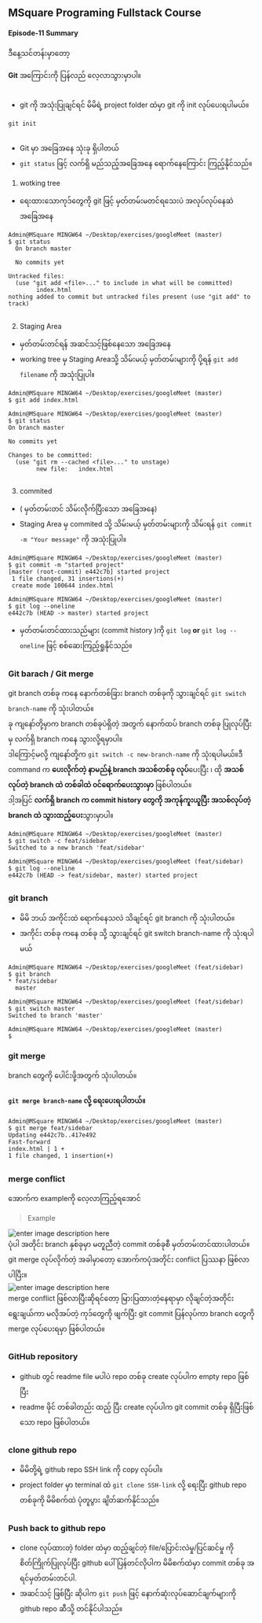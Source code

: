 ﻿## MSquare Programing Fullstack Course
#### Episode-11 Summary
ဒီနေ့သင်တန်းမှာတော့

**Git** အကြောင်းကို ပြန်လည် လေ့လာသွားမှာပါ။

## 

- git ကို အသုံးပြုချင်ရင် မိမိရဲ့ project folder ထဲမှာ git ကို init လုပ်ပေးရပါမယ်။
```console
git init
```
##
- Git မှာ အခြေအနေ သုံးခု ရှိပါတယ်
-  `git status` ဖြင့် လက်ရှိ မည်သည့်အခြေအနေ ရောက်နေကြောင်း ကြည့်နိုင်သည်။
 1. wotking tree
 - ရေးထားသောကုဒ်တွေကို git ဖြင့် မှတ်တမ်းမတင်ရသေးပဲ အလုပ်လုပ်နေဆဲ အခြေအနေ
```console
Admin@MSquare MINGW64 ~/Desktop/exercises/googleMeet (master)
$ git status
  On branch master

  No commits yet

Untracked files:
  (use "git add <file>..." to include in what will be committed)
        index.html
nothing added to commit but untracked files present (use "git add" to track)
```
##
2. Staging Area
- မှတ်တမ်းတင်ရန် အဆင်သင့်ဖြစ်နေသော အခြေအနေ
- working tree မှ Staging Areaသို့ သိမ်းမယ့် မှတ်တမ်းများကို ပို့ရန် `git add filename` ကို အသုံးပြုပါ။
```console
Admin@MSquare MINGW64 ~/Desktop/exercises/googleMeet (master)
$ git add index.html

Admin@MSquare MINGW64 ~/Desktop/exercises/googleMeet (master)
$ git status
On branch master

No commits yet

Changes to be committed:
  (use "git rm --cached <file>..." to unstage)
        new file:   index.html

```
##
3.  commited 
- ( မှတ်တမ်းတင် သိမ်းလိုက်ပြီးသော အခြေအနေ)
- Staging Area မှ commited သို့ သိမ်းမယ့် မှတ်တမ်းများကို သိမ်းရန် `git commit -m "Your message"` ကို အသုံးပြုပါ။
```console
Admin@MSquare MINGW64 ~/Desktop/exercises/googleMeet (master)
$ git commit -m "started project"
[master (root-commit) e442c7b] started project
 1 file changed, 31 insertions(+)
 create mode 100644 index.html

Admin@MSquare MINGW64 ~/Desktop/exercises/googleMeet (master)
$ git log --oneline
e442c7b (HEAD -> master) started project
```
- မှတ်တမ်းတင်ထားသည်များ (commit history )ကို `git log` **or** `git log --oneline` ဖြင့် စစ်ဆေးကြည့်ရှုနိုင်သည်။
## 
### Git barach / Git merge 
git branch တစ်ခု ကနေ နောက်တစ်ခြား branch တစ်ခုကို သွားချင်ရင် `git switch branch-name` ကို သုံးပါတယ်။<br>
ခု ကျနော်တို့မှာက branch တစ်ခုပဲရှိတဲ့ အတွက် နောက်ထပ် branch တစ်ခု ပြုလုပ်ပြီးမှ လက်ရှိ branch ကနေ သွားလို့ရမှာပါ။<br>
ဒါကြောင့်မလို့ ကျနော်တို့က `git switch -c new-branch-name` ကို သုံးရပါမယ်။ဒီ command က **ပေးလိုက်တဲ့ နာမည်နဲ့ branch အသစ်တစ်ခု လုပ်**ပေးပြီး ၊ ထို **အသစ်လုပ်တဲ့ branch ထဲ တစ်ခါထဲ ၀င်ရောက်ပေးသွားမှာ** ဖြစ်ပါတယ်။<br>
ဒါ့အပြင် **လက်ရှိ branch က commit history တွေကို အကုန်ကူးယူပြီး အသစ်လုပ်တဲ့ branch ထဲ သွားထည့်ပေး**သွားမှာပါ။
```console
Admin@MSquare MINGW64 ~/Desktop/exercises/googleMeet (master)
$ git switch -c feat/sidebar
Switched to a new branch 'feat/sidebar'

Admin@MSquare MINGW64 ~/Desktop/exercises/googleMeet (feat/sidebar)
$ git log --oneline
e442c7b (HEAD -> feat/sidebar, master) started project
```
##
### git branch 
- မိမိ ဘယ် အကိုင်းထဲ ရောက်နေသလဲ သိချင်ရင် git branch ကို သုံးပါတယ်။
- အကိုင်း တစ်ခု ကနေ တစ်ခု သို့ သွားချင်ရင် git switch branch-name ကို သုံးရပါမယ်
```console
Admin@MSquare MINGW64 ~/Desktop/exercises/googleMeet (feat/sidebar)
$ git branch
* feat/sidebar
  master

Admin@MSquare MINGW64 ~/Desktop/exercises/googleMeet (feat/sidebar)
$ git switch master
Switched to branch 'master'

Admin@MSquare MINGW64 ~/Desktop/exercises/googleMeet (master)
$ 
```

  ### git merge
  branch တွေကို ပေါင်းဖို့အတွက် သုံးပါတယ်။
  #### `git merge branch-name` လို့ ရေးပေးရပါတယ်။
  ```console
  Admin@MSquare MINGW64 ~/Desktop/exercises/googleMeet (master)
$ git merge feat/sidebar 
Updating e442c7b..417e492
Fast-forward
 index.html | 1 +
 1 file changed, 1 insertion(+)
```
  ##
  ### merge conflict

 အောက်က exampleကို လေ့လာကြည့်ရအောင်
>Example

![enter image description here](https://github.com/Aungtat/MSquareFullstackCourseSummary/blob/main/git2-7.jpg?raw=true)
<br>
ပုံပါ အတိုင်း branch နှစ်ခုမှာ မတူညီတဲ့ commit တစ်ခုစီ မှတ်တမ်းတင်ထားပါတယ်။
git merge လုပ်လိုက်တဲ့ အခါမှာတော့ အောက်ကပုံအတိုင်း conflict ပြဿနာ  ဖြစ်လာပါပြီး။<br>
![enter image description here](https://github.com/Aungtat/MSquareFullstackCourseSummary/blob/main/git2-9.jpg?raw=true)
<br>
merge conflict ဖြစ်လာပြီးဆိုရင်တော့ မြားပြထားတဲ့နေရာမှာ
လိုချင်တဲ့အတိုင်း ရွေးချယ်ကာ  မလိုအပ်တဲ့ ကုဒ်တွေကို ဖျက်ပြီး git commit ပြန်လုပ်ကာ branch တွေကို merge  လုပ်ပေးရမှာ ဖြစ်ပါတယ်။
##
##
### GitHub repository 
- github တွင် readme file မပါပဲ repo တစ်ခု create လုပ်ပါက empty repo ဖြစ်ပြီး
- readme ဖိုင် တစ်ခါတည်း ထည့် ပြီး create လုပ်ပါက git commit တစ်ခု ရှိပြီးဖြစ်သော repo ဖြစ်ပါတယ်။
##
### clone github repo
- မိမိတို့ရဲ့ github repo SSH link ကို copy လုပ်ပါ။
- project folder မှာ terminal ထဲ `git clone SSH-link` လို့ ရေးပြီး github repo တစ်ခုကို မိမိစက်ထဲ ပုံတူပွား ချိတ်ဆက်နိုင်သည်။
##
### Push back to github repo
- clone လုပ်ထားတဲ့ folder ထဲမှာ  ထည့်ချင်တဲ့ file/ပြောင်းလဲမှု/ပြင်ဆင်မှု ကို စိတ်ကြိုက်ပြုလုပ်ပြီး 
github ပေါ်ပြန်တင်လိုပါက မိမိစက်ထဲမှာ  commit တစ်ခု အရင်မှတ်တမ်းတင်ပါ.
- အဆင်သင့် ဖြစ်ပြီး ဆိုပါက `git push` ဖြင့် နောက်ဆုံးလုပ်ဆောင်ချက်များကို github repo ဆီသို့ တင်နိုင်ပါသည်။
